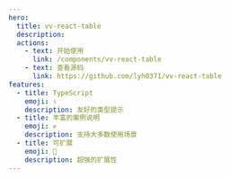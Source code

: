 ```yaml
---
hero:
  title: vv-react-table
  description:
  actions:
    - text: 开始使用
      link: /components/vv-react-table
    - text: 查看源码
      link: https://github.com/lyh0371/vv-react-table
features:
  - title: TypeScript
    emoji: ✌
    description: 友好的类型提示
  - title: 丰富的案例说明
    emoji: ✊
    description: 支持大多数使用场景
  - title: 可扩展
    emoji: 🤝
    description: 超强的扩展性
---
```

